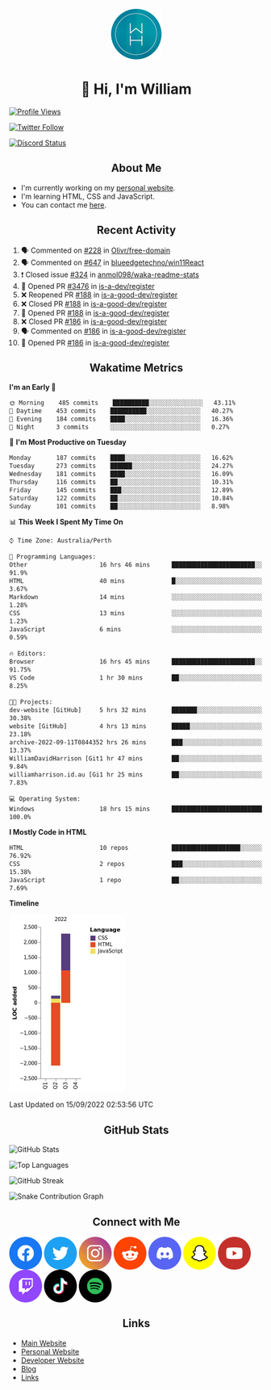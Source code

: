 <p align="center"><img src="https://github.com/williamdavidharrison/williamdavidharrison/blob/main/assets/logo.png" height="100" width="100"></p>

<h1 align="center">👋 Hi, I'm William</h1>

[![Profile Views](https://komarev.com/ghpvc/?username=williamdavidharrison&color=blue&style=for-the-badge)](https://github.com/williamdavidharrison)

[![Twitter Follow](https://img.shields.io/twitter/follow/WDHarrison09?color=1DA1F2&logo=twitter&style=for-the-badge)](https://twitter.com/intent/user?screen_name=wdharrison09)

[![Discord Status](https://dcbadge.vercel.app/api/shield/853158265466257448?theme=discord-inverted)](https://discord.com/users/853158265466257448)

<h2 align="center">About Me</h2>

* I'm currently working on my [personal website](https://github.com/williamdavidharrison/website).
* I'm learning HTML, CSS and JavaScript.
* You can contact me [here](https://contact.williamharrison.me).

<h2 align="center">Recent Activity</h2>

<!--START_SECTION:activity-->
1. 🗣 Commented on [#228](https://github.com/Olivr/free-domain/issues/228) in [Olivr/free-domain](https://github.com/Olivr/free-domain)
2. 🗣 Commented on [#647](https://github.com/blueedgetechno/win11React/issues/647) in [blueedgetechno/win11React](https://github.com/blueedgetechno/win11React)
3. ❗️ Closed issue [#324](https://github.com/anmol098/waka-readme-stats/issues/324) in [anmol098/waka-readme-stats](https://github.com/anmol098/waka-readme-stats)
4. 💪 Opened PR [#3476](https://github.com/is-a-dev/register/pull/3476) in [is-a-dev/register](https://github.com/is-a-dev/register)
5. ❌ Reopened PR [#188](https://github.com/is-a-good-dev/register/pull/188) in [is-a-good-dev/register](https://github.com/is-a-good-dev/register)
6. ❌ Closed PR [#188](https://github.com/is-a-good-dev/register/pull/188) in [is-a-good-dev/register](https://github.com/is-a-good-dev/register)
7. 💪 Opened PR [#188](https://github.com/is-a-good-dev/register/pull/188) in [is-a-good-dev/register](https://github.com/is-a-good-dev/register)
8. ❌ Closed PR [#186](https://github.com/is-a-good-dev/register/pull/186) in [is-a-good-dev/register](https://github.com/is-a-good-dev/register)
9. 🗣 Commented on [#186](https://github.com/is-a-good-dev/register/issues/186) in [is-a-good-dev/register](https://github.com/is-a-good-dev/register)
10. 💪 Opened PR [#186](https://github.com/is-a-good-dev/register/pull/186) in [is-a-good-dev/register](https://github.com/is-a-good-dev/register)
<!--END_SECTION:activity-->

<h2 align="center">Wakatime Metrics</h2>

<!--START_SECTION:waka-->
**I'm an Early 🐤** 

```text
🌞 Morning    485 commits    ██████████░░░░░░░░░░░░░░░   43.11% 
🌆 Daytime    453 commits    ██████████░░░░░░░░░░░░░░░   40.27% 
🌃 Evening    184 commits    ████░░░░░░░░░░░░░░░░░░░░░   16.36% 
🌙 Night      3 commits      ░░░░░░░░░░░░░░░░░░░░░░░░░   0.27%

```
📅 **I'm Most Productive on Tuesday** 

```text
Monday       187 commits    ████░░░░░░░░░░░░░░░░░░░░░   16.62% 
Tuesday      273 commits    ██████░░░░░░░░░░░░░░░░░░░   24.27% 
Wednesday    181 commits    ████░░░░░░░░░░░░░░░░░░░░░   16.09% 
Thursday     116 commits    ██░░░░░░░░░░░░░░░░░░░░░░░   10.31% 
Friday       145 commits    ███░░░░░░░░░░░░░░░░░░░░░░   12.89% 
Saturday     122 commits    ██░░░░░░░░░░░░░░░░░░░░░░░   10.84% 
Sunday       101 commits    ██░░░░░░░░░░░░░░░░░░░░░░░   8.98%

```


📊 **This Week I Spent My Time On** 

```text
⌚︎ Time Zone: Australia/Perth

💬 Programming Languages: 
Other                    16 hrs 46 mins      ███████████████████████░░   91.9% 
HTML                     40 mins             █░░░░░░░░░░░░░░░░░░░░░░░░   3.67% 
Markdown                 14 mins             ░░░░░░░░░░░░░░░░░░░░░░░░░   1.28% 
CSS                      13 mins             ░░░░░░░░░░░░░░░░░░░░░░░░░   1.23% 
JavaScript               6 mins              ░░░░░░░░░░░░░░░░░░░░░░░░░   0.59%

🔥 Editors: 
Browser                  16 hrs 45 mins      ███████████████████████░░   91.75% 
VS Code                  1 hr 30 mins        ██░░░░░░░░░░░░░░░░░░░░░░░   8.25%

🐱‍💻 Projects: 
dev-website [GitHub]     5 hrs 32 mins       ███████░░░░░░░░░░░░░░░░░░   30.38% 
website [GitHub]         4 hrs 13 mins       █████░░░░░░░░░░░░░░░░░░░░   23.18% 
archive-2022-09-11T0844352 hrs 26 mins       ███░░░░░░░░░░░░░░░░░░░░░░   13.37% 
WilliamDavidHarrison [Git1 hr 47 mins        ██░░░░░░░░░░░░░░░░░░░░░░░   9.84% 
williamharrison.id.au [Gi1 hr 25 mins        ██░░░░░░░░░░░░░░░░░░░░░░░   7.83%

💻 Operating System: 
Windows                  18 hrs 15 mins      █████████████████████████   100.0%

```

**I Mostly Code in HTML** 

```text
HTML                     10 repos            ███████████████████░░░░░░   76.92% 
CSS                      2 repos             ███░░░░░░░░░░░░░░░░░░░░░░   15.38% 
JavaScript               1 repo              ██░░░░░░░░░░░░░░░░░░░░░░░   7.69%

```


**Timeline**

![Chart not found](https://raw.githubusercontent.com/WilliamDavidHarrison/WilliamDavidHarrison/main/charts/bar_graph.png) 


 Last Updated on 15/09/2022 02:53:56 UTC
<!--END_SECTION:waka-->

<h2 align="center">GitHub Stats</h2>

![GitHub Stats](https://github-readme-stats.api.williamharrison.dev/api?username=williamdavidharrison&theme=algolia&show_icons=true&border_radius=8&count_private=true&include_all_commits=true)

![Top Languages](https://github-readme-stats.api.williamharrison.dev/api/top-langs/?username=williamdavidharrison&theme=algolia&layout=compact&border_radius=8)

![GitHub Streak](https://wh-github-readme-streak-stats.herokuapp.com/?user=WilliamDavidHarrison&theme=dark)

![Snake Contribution Graph](https://github.com/WilliamDavidHarrison/WilliamDavidHarrison/blob/output/github-contribution-grid-snake.svg)

<h2 align="center">Connect with Me</h2>

<a href="https://www.facebook.com/wdharrison09"><img align="center" src="assets/facebook.png" height="65" width="65" /></a>
<a href="https://twitter.com/wdharrison09"><img align="center" src="assets/twitter.png" height="65" width="65" /></a>
<a href="https://www.instagram.com/wdharrison09"><img align="center" src="assets/instagram.png" height="65" width="65" /></a>
<a href="https://www.reddit.com/u/williamdavidharrison"><img align="center" src="assets/reddit.png" height="65" width="65" /></a>
<a href="https://discord.com/users/853158265466257448"><img align="center" src="assets/discord.png" height="65" width="65" /></a>
<a href="https://snapchat.com/add/wdharrison09"><img align="center" src="assets/snapchat.png" height="65" width="65" /></a>
<a href="https://www.youtube.com/channel/UCzHwrpKSSMcnt-srjRqQqjg"><img align="center" src="assets/youtube.png" height="65" width="65" /></a>
<a href="https://www.twitch.tv/wdharrison09"><img align="center" src="assets/twitch.png" height="65" width="65" /></a>
<a href="https://www.tiktok.com/@wdharrison09"><img align="center" src="assets/tiktok.png" height="65" width="65" /></a>
<a href="https://open.spotify.com/user/4kteqc82me1u1vxevzly2azqs"><img align="center" src="assets/spotify.png" height="65" width="65" /></a>

<h2 align="center">Links</h2>

* [Main Website](https://williamharrison.xyz)
* [Personal Website](https://william.net.au)
* [Developer Website](https://williamharrison.dev)
* [Blog](https://www.williamharrison.blog)
* [Links](https://williamharrison.me)
